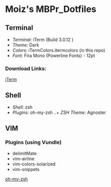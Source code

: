 # Moiz's MBPr_Dotfiles
## Terminal
* *Terminal:* iTerm (Build 3.0.12 )
* *Theme:* Dark
* *Colors:* iTermColors.itermcolors (in this repo)
* *Font:* Fira Mono (Powerline Fonts) - 12pt

### Download Links:
[iTerm][iterm_link]

## Shell
* *Shell:* zsh
* *Plugins:* oh-my-zsh
 ..+ *ZSH Theme*: Agnoster

## VIM
### Plugins (using Vundle)
* delimitMate
* vim-airline
* vim-colors-solarized
* vim-snippets


[oh-my-zsh][omyzsh_link]


[iterm_link]: https://www.iterm2.com/downloads.html 
[omyzsh_link]: https://github.com/robbyrussell/oh-my-zsh

